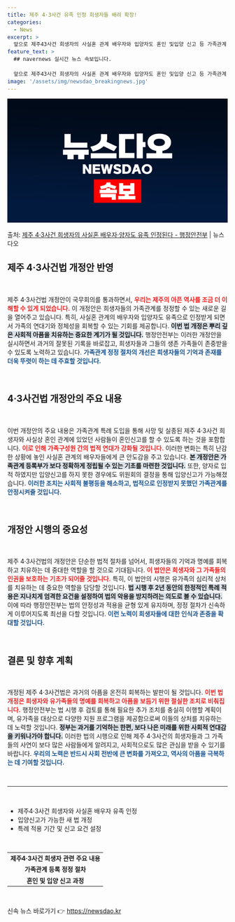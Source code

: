 ```yaml
---
title: 제주 4·3사건 유족 인정 희생자들 배려 확장!
categories:
  - News
excerpt: >
  앞으로 제주43사건 희생자의 사실혼 관계 배우자와 입양자도 혼인 및입양 신고 등 가족관계 정정 절차를 거쳐 …
feature_text: >
  ## navernews 실시간 뉴스 속보입니다.

  앞으로 제주43사건 희생자의 사실혼 관계 배우자와 입양자도 혼인 및입양 신고 등 가족관계 정정 절차를 거쳐 …
image: '/assets/img/newsdao_breakingnews.jpg'
---
```


![뉴스다오 속보](/assets/img/newsdao_breakingnews.jpg)

<p>출처: <a href="https://newsdao.kr/2520" rel="dofollow">제주 4·3사건 희생자의 사실혼 배우자·양자도  유족 인정된다 - 행정안전부</a> | 뉴스다오</p>

<h2 data-ke-size="size26">제주 4·3사건법 개정안 반영</h2>

<p data-ke-size="size16">&nbsp;</p>

제주 4·3사건법 개정안이 국무회의를 통과하면서, <b><span style="color: #ee2323;">우리는 제주의 아픈 역사를 조금 더 이해할 수 있게 되었습니다.</span></b> 이 개정안은 희생자들의 가족관계를 정정할 수 있는 새로운 길을 열어주고 있습니다. 특히, 사실혼 관계의 배우자와 입양자도 유족으로 인정받게 되면서 가족의 연대기와 정체성을 회복할 수 있는 기회를 제공합니다. <b><span style="background-color: #21538527;">이번 법 개정은 뿌리 깊은 사회적 아픔을 치유하는 중요한 계기가 될 것입니다.</span></b> 행정안전부는 이러한 개정안을 실시하면서 과거의 잘못된 기록을 바로잡고, 희생자들과 그들의 생존 가족들이 존중받을 수 있도록 노력하고 있습니다. <b><span style="color: #1a5490;">가족관계 정정 절차의 개선은 희생자들의 기억과 존재를 더욱 뚜렷이 하는 데 주효할 것입니다.</span></b>

<p data-ke-size="size16">&nbsp;</p>

<h2 data-ke-size="size26">4·3사건법 개정안의 주요 내용</h2>

<p data-ke-size="size16">&nbsp;</p>

이번 개정안의 주요 내용은 가족관계 특례 도입을 통해 사망 및 실종된 제주 4·3사건 희생자와 사실상 혼인 관계에 있었던 사람들이 혼인신고를 할 수 있도록 하는 것을 포함합니다. <b><span style="color: #ee2323;">이로 인해 가족구성원 간의 법적 연대가 강화될 것입니다.</span></b> 이러한 변화는 특히 난감한 상황에 놓인 사실혼 관계의 배우자들에게 큰 안도감을 주고 있습니다. <b><span style="background-color: #21538527;">본 개정안은 가족관계 등록부가 보다 정확하게 정립될 수 있는 기초를 마련한 것입니다.</span></b> 또한, 양자로 입적 하였지만 입양신고를 하지 못한 경우에도 위원회의 결정을 통해 입양신고가 가능해졌습니다. <b><span style="color: #1a5490;">이러한 조치는 사회적 불평등을 해소하고, 법적으로 인정받지 못했던 가족관계를 안정시켜줄 것입니다.</span></b>

<p data-ke-size="size16">&nbsp;</p>

<h2 data-ke-size="size26">개정안 시행의 중요성</h2>

<p data-ke-size="size16">&nbsp;</p>

제주 4·3사건법의 개정안은 단순한 법적 절차를 넘어서, 희생자들의 기억과 명예를 회복하고 치유하는 데 중대한 역할을 할 것으로 기대됩니다. <b><span style="color: #ee2323;">이 법안은 희생자와 그 가족들의 인권을 보호하는 기초가 되어줄 것입니다.</span></b> 특히, 이 법안의 시행은 유가족의 심리적 상처를 치유하는 데 중요한 역할을 담당할 것입니다. <b><span style="background-color: #21538527;">법 시행 후 2년 동안의 한정적인 특례 적용은 지나치게 엄격한 요건을 설정하여 법의 악용을 방지하려는 의도로 볼 수 있습니다.</span></b> 이에 따라 행정안전부는 법의 안정성과 적용을 균형 있게 유지하며, 정정 절차가 신속하게 이루어지도록 최선을 다할 것입니다. <b><span style="color: #1a5490;">이런 노력이 희생자들에 대한 인식과 존중을 확대할 것입니다.</span></b>

<p data-ke-size="size16">&nbsp;</p>

<h2 data-ke-size="size26">결론 및 향후 계획</h2>

<p data-ke-size="size16">&nbsp;</p>

개정된 제주 4·3사건법은 과거의 아픔을 온전히 회복하는 발판이 될 것입니다. <b><span style="color: #ee2323;">이번 법 개정은 희생자와 유가족들의 명예를 회복하고 아픔을 보듬기 위한 절실한 조치로 비춰집니다.</span></b> 행정안전부는 법 시행 후 검토를 통해 필요한 추가 조치를 충실히 이행할 계획이며, 유가족을 대상으로 다양한 지원 프로그램을 제공함으로써 이들의 상처를 치유하는 데 노력할 것입니다. <b><span style="background-color: #21538527;">정부는 과거를 기억하는 한편, 보다 나은 미래를 위한 사회적 연대감을 키워나가야 합니다.</span></b> 이러한 법의 시행으로 인해 제주 4·3사건의 희생자들과 그 가족들의 사연이 보다 많은 사람들에게 알려지고, 사회적으로도 많은 관심을 받을 수 있기를 바랍니다. <b><span style="color: #1a5490;">우리의 노력은 반드시 사회 전반에 큰 변화를 가져오고, 역사의 아픔을 극복하는 데 기여할 것입니다.</span></b>

<p data-ke-size="size16">&nbsp;</p>

<hr>

<p data-ke-size="size16">&nbsp;</p>

<ul>
    <li>제주4·3사건 희생자와 사실혼 배우자 유족 인정</li>
    <li>입양신고가 가능한 새 법 개정</li>
    <li>특례 적용 기간 및 신고 요건 설정</li>
</ul>

<p data-ke-size="size16">&nbsp;</p>

<table style="width: 100%; border-collapse: collapse;">
    <tr>
        <td style="text-align: center; height: 17px;"><b>제주4·3사건 희생자 관련 주요 내용</b></td>
    </tr>
    <tr>
        <td style="text-align: center; height: 17px;"><b>가족관계 등록 정정 절차</b></td>
    </tr>
    <tr>
        <td style="text-align: center; height: 17px;"><b>혼인 및 입양 신고 과정</b></td>
    </tr>
</table>

<p data-ke-size="size16">&nbsp;</p> 

신속 뉴스 바로가기 👉 <a href="https://newsdao.kr" rel="dofollow">https://newsdao.kr</a>


